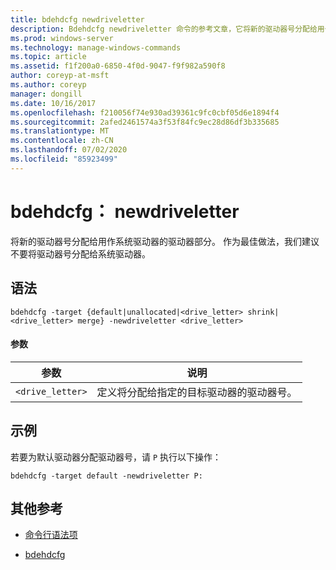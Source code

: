 ```yaml
---
title: bdehdcfg newdriveletter
description: Bdehdcfg newdriveletter 命令的参考文章，它将新的驱动器号分配给用作系统驱动器的驱动器部分。
ms.prod: windows-server
ms.technology: manage-windows-commands
ms.topic: article
ms.assetid: f1f200a0-6850-4f0d-9047-f9f982a590f8
author: coreyp-at-msft
ms.author: coreyp
manager: dongill
ms.date: 10/16/2017
ms.openlocfilehash: f210056f74e930ad39361c9fc0cbf05d6e1894f4
ms.sourcegitcommit: 2afed2461574a3f53f84fc9ec28d86df3b335685
ms.translationtype: MT
ms.contentlocale: zh-CN
ms.lasthandoff: 07/02/2020
ms.locfileid: "85923499"
---
```

# <a name="bdehdcfg-newdriveletter"></a>bdehdcfg： newdriveletter

将新的驱动器号分配给用作系统驱动器的驱动器部分。 作为最佳做法，我们建议不要将驱动器号分配给系统驱动器。

## <a name="syntax"></a>语法

```
bdehdcfg -target {default|unallocated|<drive_letter> shrink|<drive_letter> merge} -newdriveletter <drive_letter>
```

#### <a name="parameters"></a>参数

| 参数 | 说明 |
| ---------| ----------- |
| `<drive_letter>` | 定义将分配给指定的目标驱动器的驱动器号。 |

## <a name="examples"></a>示例

若要为默认驱动器分配驱动器号，请 `P` 执行以下操作：

```
bdehdcfg -target default -newdriveletter P:
```

## <a name="additional-references"></a>其他参考

- [命令行语法项](command-line-syntax-key.md)

- [bdehdcfg](bdehdcfg.md)
